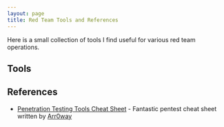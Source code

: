 ```yaml
---
layout: page
title: Red Team Tools and References
---
```


Here is a small collection of tools I find useful for various red team operations.

## Tools

## References
- [Penetration Testing Tools Cheat Sheet](https://highon.coffee/blog/penetration-testing-tools-cheat-sheet/) - Fantastic pentest cheat sheet written by [Arr0way](https://twitter.com/Arr0way)
